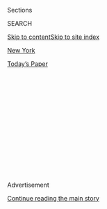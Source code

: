 <div id="app">

<div>

<div>

<div>

<div class="NYTAppHideMasthead css-1q2w90k e1suatyy0">

<div class="section css-ui9rw0 e1suatyy2">

<div class="css-eph4ug er09x8g0">

<div class="css-6n7j50">

</div>

<span class="css-1dv1kvn">Sections</span>

<div class="css-10488qs">

<span class="css-1dv1kvn">SEARCH</span>

</div>

[Skip to content](#site-content)[Skip to site index](#site-index)

</div>

<div id="masthead-section-label" class="css-1wr3we4 eaxe0e00">

[New
York](https://www.nytimes.com/section/nyregion)

</div>

<div class="css-10698na e1huz5gh0">

</div>

</div>

<div id="masthead-bar-one" class="section hasLinks css-15hmgas e1csuq9d3">

<div class="css-uqyvli e1csuq9d0">

</div>

<div class="css-1uqjmks e1csuq9d1">

</div>

<div class="css-9e9ivx">

[](https://myaccount.nytimes.com/auth/login?response_type=cookie&client_id=vi)

</div>

<div class="css-1bvtpon e1csuq9d2">

[Today’s
Paper](https://www.nytimes.com/section/todayspaper)

</div>

</div>

</div>

</div>

<div data-aria-hidden="false">

<div id="site-content" data-role="main">

<div>

<div class="css-1aor85t" style="opacity:0.000000001;z-index:-1;visibility:hidden">

<div class="css-1hqnpie">

<div class="css-epjblv">

<span class="css-17xtcya">[New
York](/section/nyregion)</span><span class="css-x15j1o">|</span><span class="css-fwqvlz">One-Third
of New York’s Small Businesses May Be Gone
Forever</span>

</div>

<div class="css-k008qs">

<div class="css-1iwv8en">

<span class="css-18z7m18"></span>

<div>

</div>

</div>

<span class="css-1n6z4y">https://nyti.ms/2D4c54Z</span>

<div class="css-1705lsu">

<div class="css-4xjgmj">

<div class="css-4skfbu" data-role="toolbar" data-aria-label="Social Media Share buttons, Save button, and Comments Panel with current comment count" data-testid="share-tools">

  - 
  - 
  - 
  - 
    
    <div class="css-6n7j50">
    
    </div>

  - 
  - 

</div>

</div>

</div>

</div>

</div>

</div>

<div id="NYT_TOP_BANNER_REGION" class="css-13pd83m">

</div>

<div id="top-wrapper" class="css-1sy8kpn">

<div id="top-slug" class="css-l9onyx">

Advertisement

</div>

[Continue reading the main
story](#after-top)

<div class="ad top-wrapper" style="text-align:center;height:100%;display:block;min-height:250px">

<div id="top" class="place-ad" data-position="top" data-size-key="top">

</div>

</div>

<div id="after-top">

</div>

</div>

<div>

<div id="sponsor-wrapper" class="css-1hyfx7x">

<div id="sponsor-slug" class="css-19vbshk">

Supported by

</div>

[Continue reading the main
story](#after-sponsor)

<div id="sponsor" class="ad sponsor-wrapper" style="text-align:center;height:100%;display:block">

</div>

<div id="after-sponsor">

</div>

</div>

<div class="css-186x18t">

</div>

<div class="css-1vkm6nb ehdk2mb0">

# One-Third of New York’s Small Businesses May Be Gone Forever

</div>

Small-business owners said they have exhausted federal and local
assistance and see no end in sight after months of sharp revenue drops.
Now, many are closing their shops and restaurants for good.

<div class="css-79elbk" data-testid="photoviewer-wrapper">

<div class="css-z3e15g" data-testid="photoviewer-wrapper-hidden">

</div>

<div class="css-1a48zt4 ehw59r15" data-testid="photoviewer-children">

![<span class="css-16f3y1r e13ogyst0" data-aria-hidden="true">William
Garfield, the owner of Glady’s, a Caribbean restaurant in Brooklyn, said
he decided to close after his landlord told him he would need to start
paying his full monthly
rent.</span><span class="css-cnj6d5 e1z0qqy90" itemprop="copyrightHolder"><span class="css-1ly73wi e1tej78p0">Credit...</span><span><span>Amr
Alfiky/The New York
Times</span></span></span>](https://static01.nyt.com/images/2020/07/27/nyregion/00nyvirus-smallbusiness/00nyvirus-smallbusiness-articleLarge-v3.jpg?quality=75&auto=webp&disable=upscale)

</div>

</div>

<div class="css-18e8msd">

<div class="css-vp77d3 epjyd6m0">

<div class="css-hus3qt ey68jwv0" data-aria-hidden="true">

[![Matthew
Haag](https://static01.nyt.com/images/2018/06/14/multimedia/author-matthew-haag/author-matthew-haag-thumbLarge.jpg
"Matthew Haag")](https://www.nytimes.com/by/matthew-haag)

</div>

<div class="css-1baulvz">

By [<span class="css-1baulvz last-byline" itemprop="name">Matthew
Haag</span>](https://www.nytimes.com/by/matthew-haag)

</div>

</div>

  - 
    
    <div class="css-ld3wwf e16638kd2">
    
    Published Aug. 3, 2020Updated Aug. 4, 2020,
    <span class="css-epvm6">12:05 a.m.
    ET</span>
    
    </div>

  - 
    
    <div class="css-4xjgmj">
    
    <div class="css-pvvomx" data-role="toolbar" data-aria-label="Social Media Share buttons, Save button, and Comments Panel with current comment count" data-testid="share-tools">
    
      - 
      - 
      - 
      - 
        
        <div class="css-6n7j50">
        
        </div>
    
      - 
      - 
    
    </div>
    
    </div>

</div>

</div>

<div class="section meteredContent css-1r7ky0e" name="articleBody" itemprop="articleBody">

<div class="css-1fanzo5 StoryBodyCompanionColumn">

<div class="css-53u6y8">

In early March, Glady’s, a Caribbean restaurant in Brooklyn, was
bringing in about $35,000 a week in revenue. The Bank Street Bookstore,
a 50-year-old children’s shop in Manhattan, was preparing for busy
spring and summer shopping seasons. And Busy Bodies, a play space for
children in Brooklyn, had just wrapped up months of packed classes with
long waiting lists.

Five months later, those once prosperous businesses have evaporated.
Glady’s and Busy Bodies are closed for good and Bank Street, one of the
city’s last children’s bookstores, will shut down permanently in August.

The three are victims of the economic destruction that threatens to
derail New York City’s recovery from the financial collapse triggered by
the coronavirus pandemic.

An expanding universe of distinctive small businesses — from coffee
shops to dry cleaners to hardware stores — that give New York’s
neighborhoods their unique personalities and are key to the city’s
economy are starting to topple.

</div>

</div>

<div class="css-1fanzo5 StoryBodyCompanionColumn">

<div class="css-53u6y8">

More than 2,800 businesses in New York City have permanently closed
since March 1, according to data from Yelp, the business listing and
review site, a higher number than in any other large American city.

About half the closings have been in Manhattan, where office buildings
have been hollowed out, its wealthier residents have left for second
homes and tourists have stayed away.

When the pandemic eventually subsides, roughly one-third of the city’s
240,000 small businesses may never reopen, [according to a
report](https://pfnyc.org/wp-content/uploads/2020/07/actionandcollaboration.pdf)
by the Partnership for New York City, an influential business group. So
far, those businesses have shed 520,000 jobs.

While New York is home to more Fortune 500 headquarters than any city in
the country, small businesses are the city’s backbone. They represent
roughly 98 percent of the employers in the city and provide jobs to more
than 3 million people, which is about half of its work force, according
to the city.

When New York’s economic lockdown started in March the hope was that the
closing of businesses would be temporary and many could weather the
financial blow.

</div>

</div>

<div class="css-1fanzo5 StoryBodyCompanionColumn">

<div class="css-53u6y8">

But the devastation to small businesses has become both widespread and
permanent as the economy reopens at a slow pace. Emergency federal aid
has failed to provide enough of a cushion, people remain leery of
resuming normal lives and the threat of a second wave of the virus
looms.

The first to fall were businesses, especially retail shops, that
depended on New York City’s massive flow of commuters. And months into
the crisis, established businesses that once seemed invincible,
including some that had ambitious expansion plans, are cratering under a
sustained collapse in consumer spending.

One business that will not reopen is Bank Street Bookstore, a nonprofit
on the Upper West Side run by the Bank Street College of Education. More
than 90 percent of its revenue was in-store sales, mostly to
neighborhood parents, the college’s students and elementary
schoolteachers.

“We had to keep reinventing the business every week to two weeks, based
on new guidelines,” Caitlyn Morrissey, the store’s manager, said about
the past months. “Our cornerstone was in-person sales, not web sales.”

</div>

</div>

<div class="css-79elbk" data-testid="photoviewer-wrapper">

<div class="css-z3e15g" data-testid="photoviewer-wrapper-hidden">

</div>

<div class="css-1a48zt4 ehw59r15" data-testid="photoviewer-children">

![<span class="css-16f3y1r e13ogyst0" data-aria-hidden="true">“Our
cornerstone was in-person sales, not web sales,” said Caitlyn Morrissey,
the manager of Bank Street Bookstore, a children’s book shop that is
closing for
good. </span><span class="css-cnj6d5 e1z0qqy90" itemprop="copyrightHolder"><span class="css-1ly73wi e1tej78p0">Credit...</span><span>Amr
Alfiky/The New York
Times</span></span>](https://static01.nyt.com/images/2020/07/27/nyregion/00nyvirus-smallbusiness-02/00nyvirus-smallbusiness-02-articleLarge.jpg?quality=75&auto=webp&disable=upscale)

</div>

</div>

<div class="css-1fanzo5 StoryBodyCompanionColumn">

<div class="css-53u6y8">

Unlike larger firms, small businesses — bookstores, bodegas, bars,
dental practices, gyms and day care centers — typically do not have the
financial resources to overcome a few rough days or weeks, let alone
months.

There is no clearinghouse for reliable data on the number of small
businesses that have closed in New York or nationwide. The actual number
of permanent closings in New York is probably higher than Yelp’s tally
since it largely focuses on consumer-facing businesses. A small business
is broadly defined by economists as those with under 500 employees.

</div>

</div>

<div class="css-1fanzo5 StoryBodyCompanionColumn">

<div class="css-53u6y8">

From March 1 to the end of April, during the height of the pandemic in
New York City, businesses in the city that use the payment company
Square saw their revenues drop by half, according to an analysis the
company provided to The New York Times. The most significant revenue
declines were in the Bronx and Manhattan, the company said.

As part of a $2.2 trillion emergency aid package adopted in March, the
federal government set aside about $500 billion in small-business loans
to keep workers employed and companies afloat. But business owners said
they have spent all or most of their loans, paying salaries and bills,
including rent.

More help for small businesses is part of negotiations as the Trump
administration and Republicans and Democrats in Congress try to iron out
another rescue package.

While the worst of the pandemic in the United States struck New York
City first, small businesses across the country have been clobbered.

Between early March and early May, [roughly 110,000 small businesses
nationwide](https://www.nytimes.com/2020/07/13/business/small-businesses-coronavirus.html)
shut down, according to [researchers at
Harvard](https://www.nber.org/papers/w26989.pdf).

In New York, the restaurant and hospitality industry has been one of the
hardest hit. More than 80 percent of the city’s restaurants and bars did
not pay full rent in June, according to the NYC Hospitality Alliance.

Among those restaurants was Glady’s in Brooklyn. Its revenue plummeted
by two-thirds since March, to about $12,000 per week in June. The
majority of its sales were from tropical rum drinks served through a
side window of the restaurant.

</div>

</div>

<div class="css-1fanzo5 StoryBodyCompanionColumn">

<div class="css-53u6y8">

The owner, William Garfield, said he decided to close in June before
officials started allowing outdoor dining after his landlord said he had
to start paying the full monthly rent, $8,000, starting in July. Mr.
Garfield said the healthy revenue from drink sales was still not enough
to make ends meet.

“We were thriving,” said Mr. Garfield, 32, said about Glady’s business
before March. “I would disagree with the sentiment that if someone had a
thriving business they should be able to survive this.”

Mr. Garfield has another restaurant, Mo’s Original, and a bar next door,
both of which he plans to keep open. His staff among his businesses has
shrunk from 56 to seven.

He has spent almost all of his small-business stimulus loan, known as
Payroll Protection Assistance, about $72,000. His insurance company
denied his business interruption claim, citing New York State’s order
that restaurants were “essential businesses” and could stay open.

“It’s the most frustrating situation because it’s not about passion
anymore or the work you put in or the hours you put in,” he said. “It’s
all about the mitigating circumstances that are out of your control.”

In recent weeks, “For Lease” signs have started to appear on storefronts
on streets throughout New York, evidence that businesses that tried to
ride out the initial months or abruptly shift to new online business
models could no longer survive.

Business owners said they are at a tipping point. They have exhausted
their federal, state and local aid. And while some landlords have
offered breaks on rent, some business owners say others have been less
flexible.

</div>

</div>

<div class="css-1fanzo5 StoryBodyCompanionColumn">

<div class="css-53u6y8">

Owners say they also have to cope with constant uncertainty — not just
the threat of a resurgence of the virus but also having to navigate
shifting reopening plans.

Restaurants in New York City were expecting to restart indoor dining in
July. Owners bought food and supplies for what they thought would be
larger crowds. But days before the restrictions were to be lifted,
officials halted the plans, citing rising cases in other states that had
allowed indoor dining.

Nearly a third of the 2,800 businesses in New York City that have
permanently closed were restaurants, according to Yelp.

The remaining businesses represent a broad swath of the city’s economy,
including small law firms, beauty stores, spas and cleaning companies.

“As a small-business owner, I’m surprised that more businesses have not
closed yet,” said Andrea Dillon, the owner of Busy Bodies, a day care
she opened on Fulton Street in Brooklyn in 2016.

Ms. Dillon said she noticed the ripple effect of the pandemic in late
February, a few weeks before the city shut down. Parents and caregivers
were canceling upcoming birthday parties and classes.

By early March, she realized that her entire business model — in which
up to 70 children and adults cram into a play space with toys and live
music — could not coexist with the coronavirus.

</div>

</div>

<div class="css-1fanzo5 StoryBodyCompanionColumn">

<div class="css-53u6y8">

She asked her landlord for a break on her $6,000 a month rent, but he
refused. Ms. Dillon said she decided in early April to close down.

“The face of New York City storefronts, they will not be forever
changed,” she said. “But they will be changed for the foreseeable
future.”

While her management company did not offer a break on rent, another
landlord, Brian Steinwurtzel, said he was doing just that for some of
his roughly 2,000 tenants in New York City, many of them small
businesses. Mr. Steinwurtzel, the co-chief executive at GFP Real Estate,
said he helped them apply for federal assistance and lowered their rents
while business is down.

“It doesn’t make any sense to kick them out or fight with them as long
as we are all working together,” Mr. Steinwurtzel said. “We believe we
are all in it together, and we all have to help each other out.”

The most vulnerable small businesses in New York City might be those
operated by minority or female owners. [Recent
studies](https://www.nytimes.com/2020/05/18/business/minority-businesses-coronavirus-loans.html)
have shown that these [were largely shut
out](https://www.nytimes.com/2020/04/10/business/minority-business-coronavirus-loans.html)
of federal aid. There are about 10,500 business that New York City has
certified as minority- or female-owned.

A [survey of such
businesses](https://comptroller.nyc.gov/newsroom/comptroller-stringer-analysis-85-percent-of-m-wbes-report-they-will-be-out-of-business-in-six-months-due-to-economic-distress-of-covid-19-pandemic/)
released by the New York City Comptroller’s Office found that 30 percent
of them believed they were likely to fold within the next 30 days.

Among those businesses is ThroughMyKitchen, a catering and snack company
owned by Evelyn Echevarria. Before March, she derived most of her income
from selling goods at street fairs and catering. Her last event was in
March, catering a 120-person wedding in South Carolina.

</div>

</div>

<div class="css-1fanzo5 StoryBodyCompanionColumn">

<div class="css-53u6y8">

She is surviving on unemployment benefits, but the largest portion of
that, the federal stimulus of $600 per week, expired at the end of July.
She also received $2,000 in assistance from the city.

“It’s been very, very hard,” Ms. Echevarria, 58, said. “The small
businesses won’t be able to survive this. This, to me and many others,
is devastating. It’s devastating.”

Sheelagh McNeill contributed research.

</div>

</div>

</div>

<div>

</div>

<div>

</div>

<div>

</div>

<div>

<div id="bottom-wrapper" class="css-1ede5it">

<div id="bottom-slug" class="css-l9onyx">

Advertisement

</div>

[Continue reading the main
story](#after-bottom)

<div id="bottom" class="ad bottom-wrapper" style="text-align:center;height:100%;display:block;min-height:90px">

</div>

<div id="after-bottom">

</div>

</div>

</div>

</div>

</div>

## Site Index

<div>

</div>

## Site Information Navigation

  - [© <span>2020</span> <span>The New York Times
    Company</span>](https://help.nytimes.com/hc/en-us/articles/115014792127-Copyright-notice)

<!-- end list -->

  - [NYTCo](https://www.nytco.com/)
  - [Contact
    Us](https://help.nytimes.com/hc/en-us/articles/115015385887-Contact-Us)
  - [Work with us](https://www.nytco.com/careers/)
  - [Advertise](https://nytmediakit.com/)
  - [T Brand Studio](http://www.tbrandstudio.com/)
  - [Your Ad
    Choices](https://www.nytimes.com/privacy/cookie-policy#how-do-i-manage-trackers)
  - [Privacy](https://www.nytimes.com/privacy)
  - [Terms of
    Service](https://help.nytimes.com/hc/en-us/articles/115014893428-Terms-of-service)
  - [Terms of
    Sale](https://help.nytimes.com/hc/en-us/articles/115014893968-Terms-of-sale)
  - [Site
    Map](https://spiderbites.nytimes.com)
  - [Help](https://help.nytimes.com/hc/en-us)
  - [Subscriptions](https://www.nytimes.com/subscription?campaignId=37WXW)

</div>

</div>

</div>

</div>
